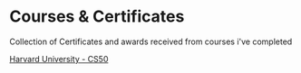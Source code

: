 # Courses & Certificates

Collection of Certificates and awards received from courses i've completed

[Harvard University - CS50](https://github.com/Dean-Jansen/certificates/blob/main/Harvard%20University%20-%20CS50.pdf)



